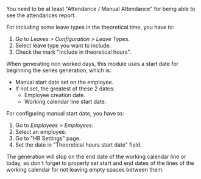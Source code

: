 You need to be at least "Attendance / Manual Attendance" for being able
to see the attendances report.

For including some leave types in the theoretical time, you have to:

1.  Go to *Leaves \> Configuration \> Leave Types*.
2.  Select leave type you want to include.
3.  Check the mark "Include in theoretical hours".

When generating non worked days, this module uses a start date for
beginning the series generation, which is:

- Manual start date set on the employee.
- If not set, the greatest of these 2 dates:
  - Employee creation date.
  - Working calendar line start date.

For configuring manual start date, you have to:

1.  Go to *Employees \> Employees*.
2.  Select an employee.
3.  Go to "HR Settings" page.
4.  Set the date in "Theoretical hours start date" field.

The generation will stop on the end date of the working calendar line or
today, so don't forget to properly set start and end dates of the lines
of the working calendar for not leaving empty spaces between them.
